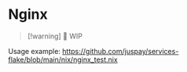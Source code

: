 # Nginx

>[!warning] 🚧 WIP

Usage example:
<https://github.com/juspay/services-flake/blob/main/nix/nginx_test.nix>
